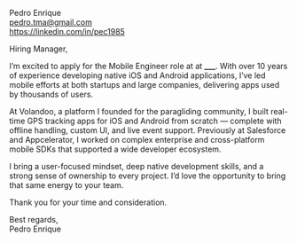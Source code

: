 Pedro Enrique  
pedro.tma@gmail.com  
https://linkedin.com/in/pec1985

Hiring Manager,

I’m excited to apply for the Mobile Engineer role at at **\_\_\_**. With over 10 years of experience developing native iOS and Android applications, I’ve led mobile efforts at both startups and large companies, delivering apps used by thousands of users.

At Volandoo, a platform I founded for the paragliding community, I built real-time GPS tracking apps for iOS and Android from scratch — complete with offline handling, custom UI, and live event support. Previously at Salesforce and Appcelerator, I worked on complex enterprise and cross-platform mobile SDKs that supported a wide developer ecosystem.

I bring a user-focused mindset, deep native development skills, and a strong sense of ownership to every project. I’d love the opportunity to bring that same energy to your team.

Thank you for your time and consideration.

Best regards,  
Pedro Enrique
